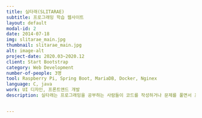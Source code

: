 ```yaml
---
title: 실타래(SLITARAE)
subtitle: 프로그래밍 학습 웹사이트
layout: default
modal-id: 2
date: 2014-07-18
img: slitarae_main.jpg
thumbnail: slitarae_main.jpg
alt: image-alt
project-date: 2020.03~2020.12
client: Start Bootstrap
category: Web Development
number-of-people: 3명
tool: Raspberry Pi, Spring Boot, MariaDB, Docker, Nginex
language: C, java
work: UI 디자인, 프론트앤드 개발
description: 실타래는 프로그래밍을 공부하는 사람들이 코드를 작성하거나 문제를 풀면서 프로그래밍을 학습하고 익힐 수 있도록 돕는 웹사이트입니다. 실타래는 많은 문제들과 함께 에디터를 제공하여 별도의 IDE를 설치하지 않고 웹사이트 안에서 문제를 받아 해결할 수 있도록 되어있습니다. 난이도, 출처별로 나누어진 문제를 통해 자신의 실력을 파악할 수 있으며, 자신이 준비하는 코딩테스트의 기출 문제를 풀 수 있습니다. 


---
```

